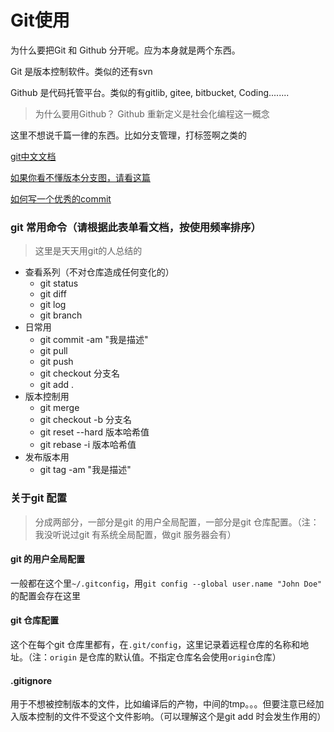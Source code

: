 Git使用
=====

为什么要把Git 和 Github 分开呢。应为本身就是两个东西。

Git 是版本控制软件。类似的还有svn

Github 是代码托管平台。类似的有gitlib, gitee, bitbucket, Coding........

> 为什么要用Github？ Github 重新定义是社会化编程这一概念

这里不想说千篇一律的东西。比如分支管理，打标签啊之类的


[git中文文档](https://git-scm.com/book/zh/v2)

[如果你看不懂版本分支图，请看这篇](https://github.com/SB-IM/developer-center/wiki/Guidelines-for-Developers)

[如何写一个优秀的commit](https://github.com/linuxdeepin/developer-center/wiki/Git-Commit-Message-Style)


### git 常用命令（请根据此表单看文档，按使用频率排序）

> 这里是天天用git的人总结的

- 查看系列（不对仓库造成任何变化的）
  - git status
  - git diff
  - git log
  - git branch
- 日常用
  - git commit -am "我是描述"
  - git pull
  - git push
  - git checkout 分支名
  - git add .
- 版本控制用
  - git merge
  - git checkout -b 分支名
  - git reset --hard 版本哈希值
  - git rebase -i 版本哈希值
- 发布版本用
  - git tag -am "我是描述"

### 关于git 配置

> 分成两部分，一部分是git 的用户全局配置，一部分是git 仓库配置。（注：我没听说过git 有系统全局配置，做git 服务器会有）

#### git 的用户全局配置
一般都在这个里`~/.gitconfig`，用`git config --global user.name "John Doe"` 的配置会存在这里

#### git 仓库配置
这个在每个git 仓库里都有，在`.git/config`，这里记录着远程仓库的名称和地址。（注：`origin` 是仓库的默认值。不指定仓库名会使用`origin`仓库）

#### .gitignore
用于不想被控制版本的文件，比如编译后的产物，中间的tmp。。。但要注意已经加入版本控制的文件不受这个文件影响。（可以理解这个是git add 时会发生作用的）

